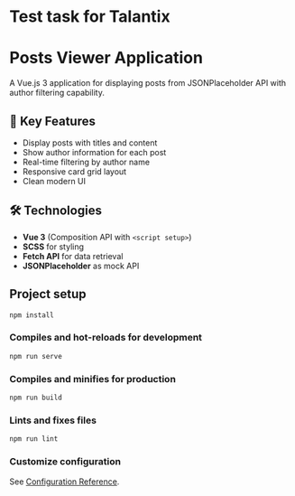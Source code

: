 # Test task for Talantix

# Posts Viewer Application

A Vue.js 3 application for displaying posts from JSONPlaceholder API with author filtering capability.

## 📌 Key Features

- Display posts with titles and content
- Show author information for each post
- Real-time filtering by author name
- Responsive card grid layout
- Clean modern UI

## 🛠 Technologies

- **Vue 3** (Composition API with `<script setup>`)
- **SCSS** for styling
- **Fetch API** for data retrieval
- **JSONPlaceholder** as mock API

## Project setup
```
npm install
```

### Compiles and hot-reloads for development
```
npm run serve
```

### Compiles and minifies for production
```
npm run build
```

### Lints and fixes files
```
npm run lint
```

### Customize configuration
See [Configuration Reference](https://cli.vuejs.org/config/).
